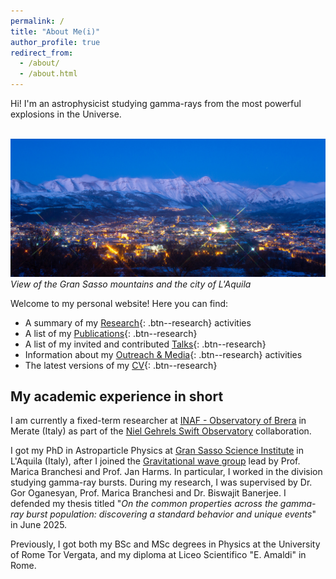 ```yaml
---
permalink: /
title: "About Me(i)"
author_profile: true
redirect_from: 
  - /about/
  - /about.html
---
```


Hi! I'm an astrophysicist studying gamma-rays from the most powerful explosions in the Universe. 


 <br/><img src='/images/gransasso.jpg'>
_View of the Gran Sasso mountains and the city of L'Aquila_



Welcome to my personal website! Here you can find:
* A summary of my [Research](/research/){: .btn--research} activities
* A list of my [Publications](/publications/){: .btn--research}
* A list of my invited and contributed [Talks](/talks/){: .btn--research}
* Information about my [Outreach & Media](/outreach/){: .btn--research} activities
* The latest versions of my [CV](/cv-mei/){: .btn--research}

My academic experience in short
------
I am currently a fixed-term researcher at [INAF - Observatory of Brera](https://brera.inaf.it/) in Merate (Italy) as part of the [Niel Gehrels Swift Observatory](https://swift.gsfc.nasa.gov/) collaboration.

I got my PhD in Astroparticle Physics at [Gran Sasso Science Institute](https://www.gssi.it/) in L'Aquila (Italy), after I joined the [Gravitational wave group](https://wikiet.gssi.it/index.php/Main_Page) lead by Prof. Marica Branchesi and Prof. Jan Harms. In particular, I worked in the division studying gamma-ray bursts. During my research, I was supervised by Dr. Gor Oganesyan, Prof. Marica Branchesi and Dr. Biswajit Banerjee. I defended my thesis titled "_On the common properties across the gamma-ray burst population: discovering a standard behavior and unique events_" in June 2025.

Previously, I got both my BSc and MSc degrees in Physics at the University of Rome Tor Vergata, and my diploma at Liceo Scientifico "E. Amaldi" in Rome.

